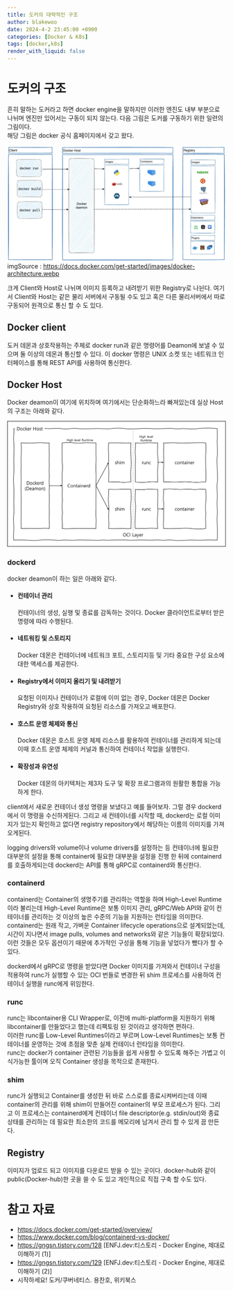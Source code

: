 ```yaml
---
title: 도커의 대략적인 구조
author: blakewoo
date: 2024-4-2 23:45:00 +0900
categories: [Docker & K8s]
tags: [docker,k8s]
render_with_liquid: false
---
```


# 도커의 구조
흔히 말하는 도커라고 하면 docker engine을 말하지만 이러한 엔진도 내부 부분으로 나뉘며
엔진만 있어서는 구동이 되지 않는다.
다음 그림은 도커를 구동하기 위한 일련의 그림이다.   
해당 그림은 docker 공식 홈페이지에서 갖고 왔다.

![img.png](/assets/blog/docker&k8s/docker_overview_img.png)      
imgSource : https://docs.docker.com/get-started/images/docker-architecture.webp

크게 Client와 Host로 나뉘며 이미지 등록하고 내려받기 위한 Registry로 나뉜다.
여기서 Client와 Host는 같은 물리 서버에서 구동될 수도 있고 혹은 다른 물리서버에서 따로 구동되어
원격으로 통신 할 수 도 있다.

## Docker client
도커 데몬과 상호작용하는 주체로 docker run과 같은 명령어를 Deamon에 보낼 수 있으며
둘 이상의 데몬과 통신할 수 있다.
이 docker 명령은 UNIX 소켓 또는 네트워크 인터페이스를 통해 REST API를 사용하여 통신한다.

## Docker Host
Docker deamon이 여기에 위치하며 여기에서는 단순화하느라 빠져있는데 실상 Host의 구조는
아래와 같다.

![img.png](/assets/blog/docker&k8s/docker_host_structure_img.png)

### dockerd
docker deamon이 하는 일은 아래와 같다.

- #### 컨테이너 관리   
  컨테이너의 생성, 실행 및 종료를 감독하는 것이다. Docker 클라이언트로부터 받은 명령에 따라 수행된다.
- #### 네트워킹 및 스토리지    
  Docker 데몬은 컨테이너에 네트워크 포트, 스토리지등 및 기타 중요한 구성 요소에 대한 액세스를 제공한다.
- #### Registry에서 이미지 올리기 및 내려받기   
  요청된 이미지나 컨테이너가 로컬에 이미 없는 경우, Docker 데몬은 Docker Registry와 상호 작용하여 요청된 리소스를 가져오고 배포한다.
- #### 호스트 운영 체제와 통신   
  Docker 데몬은 호스트 운영 체제 리소스를 활용하여 컨테이너를 관리하게 되는데 이때 호스트 운영 체제의 커널과 통신하여 컨테이너 작업을 실행한다.
- #### 확장성과 유연성   
  Docker 데몬의 아키텍처는 제3자 도구 및 확장 프로그램과의 원활한 통합을 가능하게 한다.

client에서 새로운 컨테이너 생성 명령을 보냈다고 예를 들어보자.
그럴 경우 dockerd에서 이 명령을 수신하게된다. 그리고
새 컨테이너를 시작할 때, dockerd는 로컬 이미지가 있는지 확인하고
없다면 registry repository에서 해당하는 이름의 이미지를 가져오게된다.

logging drivers와 volume이나 volume drivers를 설정하는 등
컨테이너에 필요한 대부분의 설정을 통해 container에
필요한 대부분을 설정을 진행 한 뒤에 containerd를 호출하게되는데
dockerd는 API를 통해 gRPC로 containerd와 통신한다.

### containerd
containerd는 Container의 생명주기를 관리하는 역할을 하며
High-Level Runtime이라 불리는데 High-Level Runtime은 보통 이미지 관리,
gRPC/Web API와 같이 컨테이너를 관리하는 것 이상의 높은 수준의 기능을 지원하는 런타임을 의미한다.
containerd는 원래 작고, 가벼운 Container lifecycle operations으로 설계되었는데,
시간이 지나면서 image pulls, volumes and networks와 같은 기능들이 확장되었다.
이런 것들은 모두 옵션이기 때문에 추가적인 구성을 통해 기능을 넣었다가 뺐다가 할 수 있다.

dockerd에서 gRPC로 명령을 받았다면 Docker 이미지를 가져와서 컨테이너 구성을 적용하여
runc가 실행할 수 있는 OCI 번들로 변경한 뒤
shim 프로세스를 사용하여 컨테이너 실행을 runc에게 위임한다.

### runc
runc는 libcontainer용 CLI Wrapper로, 이전에 multi-platform을 지원하기 위해
libcontainer를 만들었다고 했는데 리팩토링 된 것이라고 생각하면 편하다.   
이러한 runc를 Low-Level Runtimes이라고 부르며 Low-Level Runtimes는 보통 컨테이너를 운영하는 것에
초점을 맞춘 실제 컨테이너 런타임을 의미한다.   
runc는 docker가 container 관련된 기능들을 쉽게 사용할 수 있도록 해주는 가볍고 이식가능한 툴이며
오직 Container 생성을 목적으로 존재한다.

### shim
runc가 실행되고 Container를 생성한 뒤 바로 스스로를 종료시켜버리는데 이때 container의 관리를 위해
shim이 만들어진 container의 부모 프로세스가 된다. 그리고 이 프로세스는
containerd에게 컨테이너 file descriptor(e.g. stdin/out)와 종료 상태를 관리하는 데 필요한 최소한의 코드를
메모리에 남겨서 관리 할 수 있게 끔 만든다.

## Registry
이미지가 업로드 되고 이미지를 다운로드 받을 수 있는 곳이다.
docker-hub와 같이 public(Docker-hub)한 곳을 쓸 수 도 있고 개인적으로 직접 구축 할 수도 있다.

# 참고 자료
- https://docs.docker.com/get-started/overview/
- https://www.docker.com/blog/containerd-vs-docker/
- https://gngsn.tistory.com/128 [ENFJ.dev:티스토리 - Docker Engine, 제대로 이해하기 (1)]
- https://gngsn.tistory.com/129 [ENFJ.dev:티스토리 - Docker Engine, 제대로 이해하기 (2)]
- 시작하세요! 도커/쿠버네티스. 용찬호, 위키북스
